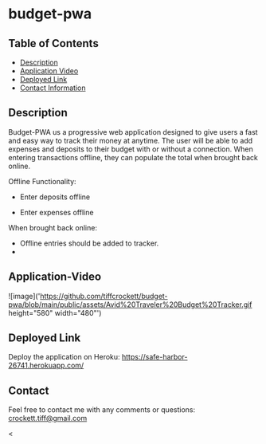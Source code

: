 # budget-pwa  

## Table of Contents
* [Description](#description)
* [Application Video](#link)
* [Deployed Link](#link)
* [Contact Information](#contact) 


## Description

Budget-PWA us a progressive web application designed to give users a fast and easy way to track their money at anytime. The user will be able to add expenses and deposits to their budget with or without a connection. When entering transactions offline, they can populate the total when brought back online.

Offline Functionality:

  * Enter deposits offline

  * Enter expenses offline

When brought back online:

  * Offline entries should be added to tracker.
  * 


## Application-Video

![image]('https://github.com/tiffcrockett/budget-pwa/blob/main/public/assets/Avid%20Traveler%20Budget%20Tracker.gif height="580" width="480"')



## Deployed Link

Deploy the application on Heroku:  https://safe-harbor-26741.herokuapp.com/

## Contact 
Feel free to contact me with any comments or questions:
crockett.tiff@gmail.com


<
